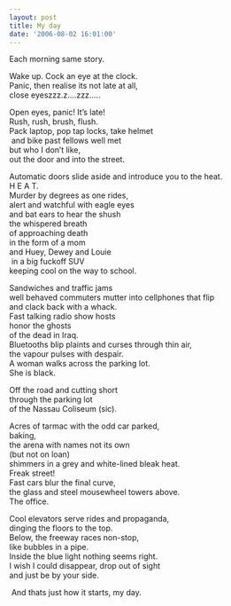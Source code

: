```yaml
---
layout: post
title: My day
date: '2006-08-02 16:01:00'
---
```


Each morning same story.

Wake up. Cock an eye at the clock.<br/>
Panic, then realise its not late at all,<br/> 
close eyeszzz.z&hellip;.zzz&hellip;..<br/>

Open eyes, panic! It&rsquo;s late!<br/>
Rush, rush, brush, flush.<br/>
Pack laptop, pop tap locks, take helmet<br/>
 and bike past fellows well met<br/>
but who I don&rsquo;t like,<br/>
out the door and into the street.<br/>

Automatic doors slide aside and introduce you to the heat.<br/>
H E A T.<br/>
Murder by degrees as one rides,<br/>
alert and watchful with eagle eyes<br/>
and bat ears to hear the shush<br/>
the whispered breath <br/>
of approaching death<br/>
in the form of a mom<br/>
    and Huey, Dewey and Louie<br/>
 in a big fuckoff SUV<br/>
keeping cool on the way to school.<br/>

Sandwiches and traffic jams<br/>
well behaved commuters mutter into cellphones that flip<br/>
and clack back with a whack.<br/>
Fast talking radio show hosts<br/>
    honor the ghosts<br/>
of the dead in Iraq.<br/>
Bluetooths blip plaints and curses through thin air,<br/>
the vapour pulses with despair.<br/>
A woman walks across the parking lot.<br/>
She is black.<br/>

Off the road and cutting short<br/>
through the parking lot<br/>
of the Nassau Coliseum (sic).<br/>

Acres of tarmac with the odd car parked,<br/>
baking,<br/>
the arena with names not its own<br/>
(but not on loan)<br/>
shimmers in a grey and white-lined bleak heat.<br/>
Freak street!<br/>
Fast cars blur the final curve,<br/>
the glass and steel mousewheel towers above.<br/>
The office.<br/>

Cool elevators serve rides and propaganda,<br/>
dinging the floors to the top.<br/>
Below, the freeway races non-stop,<br/>
like bubbles in a pipe.<br/>
Inside the blue light nothing seems right.<br/>
I wish I could disappear, drop out of sight<br/>
and just be by your side.<br/>

 And thats just how it starts, my day.